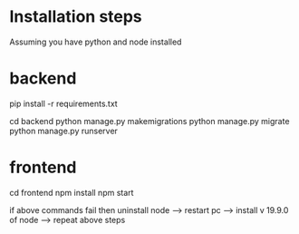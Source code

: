 # Installation steps

Assuming you have python and node installed 


# backend

pip install -r requirements.txt

cd backend
python manage.py makemigrations
python manage.py migrate
python manage.py runserver

# frontend

cd frontend
npm install
npm start

if above commands fail then uninstall node --> restart pc --> install v 19.9.0 of node --> repeat above steps